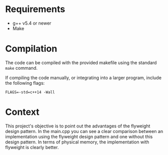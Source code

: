 # Requirements

* g++ v5.4 or newer
* Make


# Compilation

The code can be compiled with the provided makefile using the standard `make`
command.

If compiling the code manually, or integrating into a larger program, include
the following flags:

```
FLAGS=-std=c++14 -Wall 
```

# Context
This project's objective is to point out the advantages of the flyweight design pattern. 
In the main.cpp you can see a clear comparison between an implementation using the flyweight 
design pattern and one without this design pattern. In terms of physical memory, the implementation
with flyweight is clearly better. 

